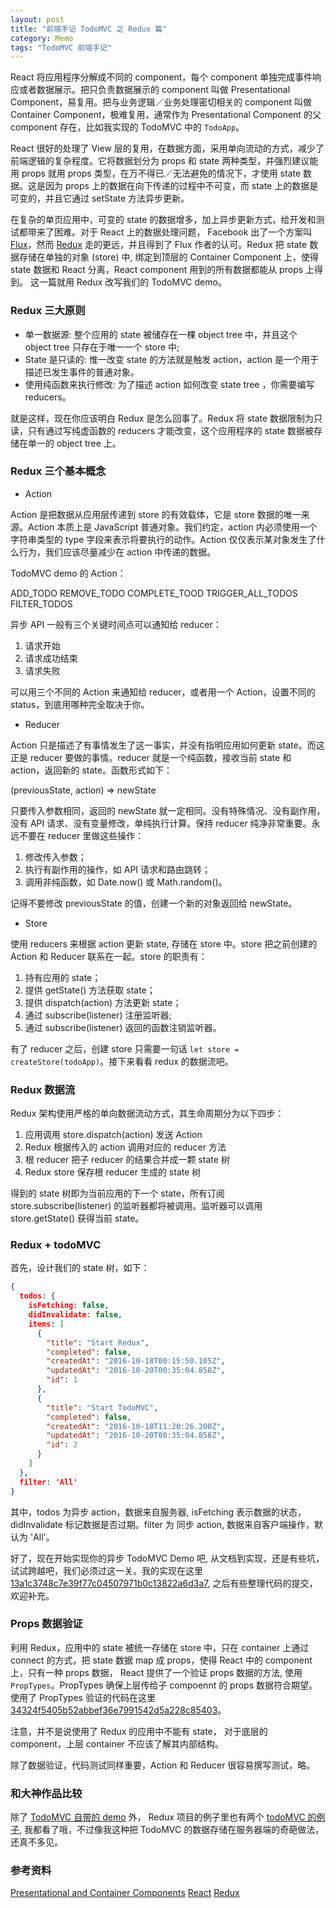 ```yaml
---
layout: post
title: "前端手记 TodoMVC 之 Redux 篇"
category: Memo
tags: "TodoMVC 前端手记"
---
```


React 将应用程序分解成不同的 component，每个 component 单独完成事件响应或者数据展示。把只负责数据展示的 component 叫做 Presentational Component，易复用。把与业务逻辑／业务处理密切相关的 component 叫做 Container Component，极难复用，通常作为 Presentational Component 的父 component 存在，比如我实现的 TodoMVC 中的 `TodoApp`。

<!-- more -->

React 很好的处理了 View 层的复用，在数据方面，采用单向流动的方式，减少了前端逻辑的复杂程度。它将数据划分为 props 和 state 两种类型，并强烈建议能用 props 就用 props 类型，在万不得已／无法避免的情况下，才使用 state 数据。这是因为 props 上的数据在向下传递的过程中不可变，而 state 上的数据是可变的，并且它通过 setState 方法异步更新。

在复杂的单页应用中，可变的 state 的数据增多，加上异步更新方式，给开发和测试都带来了困难。对于 React 上的数据处理问题， Facebook 出了一个方案叫 [Flux](https://facebook.github.io/flux/)，然而 [Redux](http://redux.js.org/) 走的更远，并且得到了 Flux 作者的认可。Redux 把 state 数据存储在单独的对象 (store) 中, 绑定到顶层的 Container Component 上，使得 state 数据和 React 分离，React component 用到的所有数据都能从 props 上得到。 这一篇就用 Redux 改写我们的 TodoMVC demo。


### Redux 三大原则

* 单一数据源: 整个应用的 state 被储存在一棵 object tree 中，并且这个 object tree 只存在于唯一一个 store 中;
* State 是只读的: 惟一改变 state 的方法就是触发 action，action 是一个用于描述已发生事件的普通对象。
* 使用纯函数来执行修改: 为了描述 action 如何改变 state tree ，你需要编写 reducers。

就是这样，现在你应该明白 Redux 是怎么回事了。Redux 将 state 数据限制为只读，只有通过写纯虚函数的 reducers 才能改变，这个应用程序的 state 数据被存储在单一的 object tree 上。


### Redux 三个基本概念

* Action

Action 是把数据从应用层传递到 store 的有效载体，它是 store 数据的唯一来源。Action 本质上是 JavaScript 普通对象。我们约定，action 内必须使用一个字符串类型的 type 字段来表示将要执行的动作。Action 仅仅表示某对象发生了什么行为，我们应该尽量减少在 action 中传递的数据。

TodoMVC demo 的 Action：

  ADD_TODO
  REMOVE_TODO
  COMPLETE_TOOD
  TRIGGER_ALL_TODOS
  FILTER_TODOS

异步 API 一般有三个关键时间点可以通知给 reducer：

  1. 请求开始
  2. 请求成功结束
  3. 请求失败

可以用三个不同的 Action 来通知给 reducer，或者用一个 Action，设置不同的 status，到底用哪种完全取决于你。

* Reducer

Action 只是描述了有事情发生了这一事实，并没有指明应用如何更新 state。而这正是 reducer 要做的事情。reducer 就是一个纯函数，接收当前 state 和 action，返回新的 state。函数形式如下：

  (previousState, action) => newState

只要传入参数相同，返回的 newState 就一定相同。没有特殊情况、没有副作用，没有 API 请求、没有变量修改，单纯执行计算。保持 reducer 纯净非常重要。永远不要在 reducer 里做这些操作：

  1. 修改传入参数；
  2. 执行有副作用的操作，如 API 请求和路由跳转；
  3. 调用非纯函数，如 Date.now() 或 Math.random()。

记得不要修改 previousState 的值，创建一个新的对象返回给 newState。

* Store

使用 reducers 来根据 action 更新 state, 存储在 store 中。store 把之前创建的 Action 和 Reducer 联系在一起。store 的职责有：

  1. 持有应用的 state；
  2. 提供 getState() 方法获取 state；
  3. 提供 dispatch(action) 方法更新 state；
  4. 通过 subscribe(listener) 注册监听器;
  5. 通过 subscribe(listener) 返回的函数注销监听器。

有了 reducer 之后，创建 store 只需要一句话 `let store = createStore(todoApp)`。接下来看看 redux 的数据流吧。


### Redux 数据流

Redux 架构使用严格的单向数据流动方式，其生命周期分为以下四步：

  1. 应用调用 store.dispatch(action) 发送 Action
  2. Redux 根据传入的 action 调用对应的 reducer 方法
  3. 根 reducer 把子 reducer 的结果合并成一颗 state 树
  4. Redux store 保存根 reducer 生成的 state 树

得到的 state 树即为当前应用的下一个 state，所有订阅 store.subscribe(listener) 的监听器都将被调用。监听器可以调用 store.getState() 获得当前 state。


### Redux + todoMVC

首先，设计我们的 state 树，如下：

```json
{
  todos: {
    isFetching: false,
    didInvalidate: false,
    items: [
      {
        "title": "Start Redux",
        "completed": false,
        "createdAt": "2016-10-18T00:15:50.105Z",
        "updatedAt": "2016-10-20T00:35:04.858Z",
        "id": 1
      },
      {
        "title": "Start TodoMVC",
        "completed": false,
        "createdAt": "2016-10-18T11:20:26.200Z",
        "updatedAt": "2016-10-20T00:35:04.858Z",
        "id": 2
      }
    ]
  },
  filter: 'All'
}

```

其中，todos 为异步 action，数据来自服务器, isFetching 表示数据的状态，didInvalidate 标记数据是否过期。filter 为 同步 action, 数据来自客户端操作，默认为 'All'。

好了，现在开始实现你的异步 TodoMVC Demo 吧, 从文档到实现，还是有些坑，试试跨越吧，我们必须过这一关。我的实现在这里 [13a1c3748c7e39f77c04507971b0c13822a6d3a7](https://github.com/zddhub/todomvc), 之后有些整理代码的提交，欢迎补充。


### Props 数据验证

利用 Redux，应用中的 state 被统一存储在 store 中，只在 container 上通过 connect 的方式，把 state 数据 map 成 props，使得 React 中的 component 上，只有一种 props 数据， React 提供了一个验证 props 数据的方法, 使用 `PropTypes`。PropTypes 确保上层传给子 compoennt 的 props 数据符合期望。使用了 PropTypes 验证的代码在这里 [34324f5405b52abbef36e7991542d5a228c85403](https://github.com/zddhub/todomvc)。

注意，并不是说使用了 Redux 的应用中不能有 state， 对于底层的 component，上层 container 不应该了解其内部结构。

除了数据验证，代码测试同样重要，Action 和 Reducer 很容易撰写测试，略。


### 和大神作品比较

除了 [TodoMVC 自带的 demo](http://todomvc.com/examples/react/#/) 外， Redux 项目的例子里也有两个 [todoMVC 的例子](https://github.com/reactjs/redux/tree/master/examples), 我都看了哦，不过像我这种把 TodoMVC 的数据存储在服务器端的奇葩做法，还真不多见。


### 参考资料

[Presentational and Container Components](https://medium.com/@dan_abramov/smart-and-dumb-components-7ca2f9a7c7d0#.45qelzag9)
[React](https://facebook.github.io/react/)
[Redux](http://redux.js.org/)